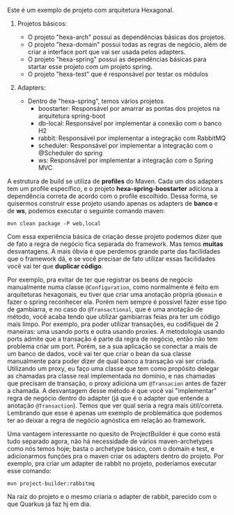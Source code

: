 Este é um exemplo de projeto com arquitetura Hexagonal.
1. Projetos básicos:

    * O projeto "hexa-arch" possui as dependências básicas dos projetos.
    * O projeto "hexa-domain" possui todas as regras de negócio, além de criar a
interface port que vai ser usada pelos adapters.
    * O projeto "hexa-spring" possui as dependências básicas para startar esse projeto com um projeto spring.
    * O projeto "hexa-test" que é responsável por testar os módulos

2. Adapters:
    * Dentro de "hexa-spring", temos vários projetos
      * boostarter: Responsável por amarrar as pontas dos projetos na arquitetura spring-boot
      * db-local: Responsável por implementar a conexão com o banco H2
      * rabbit: Responsável por implementar a integração com RabbitMQ
      * scheduler: Responsável por implementar a integração com o @Scheduler do spring
      * ws: Responsável por implementar a integração com o Spring MVC
    
A estrutura de build se utiliza de **profiles** do Maven. Cada um dos adapters tem um
profile específico, e o projeto **hexa-spring-boostarter** adiciona a dependência correta
de acordo com o profile escolhido. Dessa forma, se quisermos construir esse projeto
usando apenas os adapters de **banco** e de **ws**, podemos executar o seguinte comando maven:

    mvn clean package -P web,local

Com essa experiência básica de criação desse projeto podemos dizer que de fato a regra de negócio fica separada do framework.
Mas temos **muitas** desvantagens. A mais óbvia é que perdemos grande parte das facilidades
que o framework dá, e se você precisar de fato utilizar essas facilidades você vai ter que
**duplicar código**. 

Por exemplo, pra evitar de ter que registrar os beans de negócio
manualmente numa classe `@Configuration`, como normalmente é feito em arquiteturas hexagonais,
eu tiver que criar uma anotação própria `@Domain` e fazer o spring reconhecer ela.
Porém nem sempre é possível fazer esse tipo de gambiarra, e no caso do `@Transactional`,
que é uma anotação de método, você acaba tendo que utilizar gambiarras feias pra ter
um código mais limpo. Por exemplo, pra poder utilizar transações, eu codifiquei de 2 maneiras:
uma usando ports e outra usando proxies. A metodologia usando ports admite que a
transação é parte da regra de negócio, então não tem problema criar um port. Porém,
se a sua aplicação se conectar a mais de um banco de dados, você vai ter que criar o
bean da sua classe manualmente para poder dizer de qual banco a transação vai ser criada.
Utilizando um proxy, eu faço uma classe que tem como propósito delegar as chamadas
pra classe real implementada no domínio, e nas chamadas que precisam de transação, 
o proxy adiciona um `@Transacion` antes de fazer a chamada. A desvantagem desse método
é que você vai "implementar" regra de negócio dentro do adapter (já que é o adapter que
entende a anotação `@Transaction`). Temos que ver qual seria a regra mais útil/correta.
Lembrando que esse é apenas um exemplo de problemática que podemos ter ao deixar a
regra de negócio agnóstica em relação ao framework.

Uma vantagem interessante no quesito de ProjectBuilder é que como está tudo separado agora,
não há necessidade de vários maven-archetypes como nós temos hoje; basta o archetype básico,
com o domain e test, e adicionarmos funções pra o maven criar os adapters dentro do projeto.
Por exemplo, pra criar um adapter de rabbit no projeto, poderíamos executar esse comando:

    mvn project-builder:rabbitmq

Na raiz do projeto e o mesmo criaria o adapter de rabbit, parecido com o que Quarkus já 
faz hj em dia.